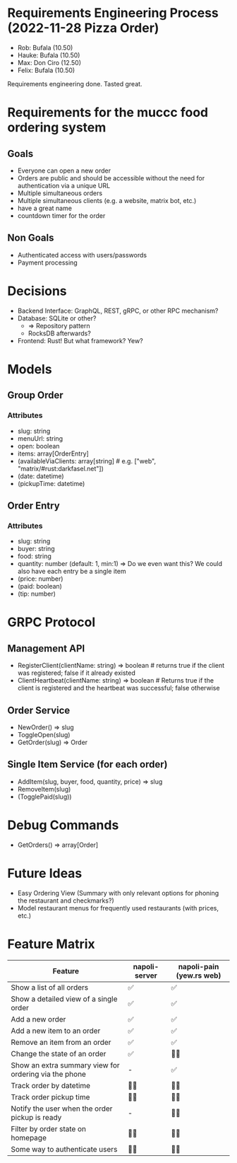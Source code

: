 # Requirements Engineering Process (2022-11-28 Pizza Order)
* Rob: Bufala (10.50)
* Hauke: Bufala (10.50)
* Max: Don Ciro (12.50)
* Felix: Bufala (10.50)

Requirements engineering done. Tasted great.

# Requirements for the muccc food ordering system
## Goals
* Everyone can open a new order
* Orders are public and should be accessible without the need for authentication via a unique URL
* Multiple simultaneous orders
* Multiple simultaneous clients (e.g. a website, matrix bot, etc.)
* have a great name
* countdown timer for the order

## Non Goals
* Authenticated access with users/passwords
* Payment processing

# Decisions

* Backend Interface: GraphQL, REST, gRPC, or other RPC mechanism?
* Database: SQLite or other?
    * => Repository pattern
    * RocksDB afterwards?
* Frontend: Rust! But what framework? Yew?

# Models
## Group Order
### Attributes
* slug: string
* menuUrl: string
* open: boolean
* items: array[OrderEntry]
* (availableViaClients: array[string] # e.g. ["web", "matrix/#rust:darkfasel.net"])
* (date: datetime)
* (pickupTime: datetime)

## Order Entry
### Attributes
* slug: string
* buyer: string
* food: string
* quantity: number (default: 1, min:1) => Do we even want this? We could also have each entry be a single item
* (price: number)
* (paid: boolean)
* (tip: number)

# GRPC Protocol
## Management API
* RegisterClient(clientName: string) => boolean # returns true if the client was registered; false if it already existed
* ClientHeartbeat(clientName: string) => boolean # Returns true if the client is registered and the heartbeat was successful; false otherwise

## Order Service
* NewOrder() => slug
* ToggleOpen(slug)
* GetOrder(slug) => Order

## Single Item Service (for each order)
* AddItem(slug, buyer, food, quantity, price) => slug
* RemoveItem(slug)
* (TogglePaid(slug))

# Debug Commands
* GetOrders() => array[Order]

# Future Ideas
* Easy Ordering View (Summary with only relevant options for phoning the restaurant and checkmarks?)
* Model restaurant menus for frequently used restaurants (with prices, etc.)


# Feature Matrix
| Feature | napoli-server | napoli-pain (yew.rs web) |
| --- | --- | --- |
| Show a list of all orders |  ✅ | ✅ |
| Show a detailed view of a single order |  ✅ | ✅ |
| Add a new order |  ✅ | ✅ |
| Add a new item to an order |  ✅ | ✅ |
| Remove an item from an order | ✅ | ✅ |
| Change the state of an order |  ✅ | 🙅‍♀️ |
| Show an extra summary view for ordering via the phone | - | ✅ |
| Track order by datetime | 🙅‍♀️ | 🙅‍♀️ |
| Track order pickup time | 🙅‍♀️ | 🙅‍♀️ |
| Notify the user when the order pickup is ready |  - | 🙅‍♀️ |
| Filter by order state on homepage | 🙅‍♀️ | 🙅‍♀️ |
| Some way to authenticate users | 🙅‍♀️ | 🙅‍♀️ |
